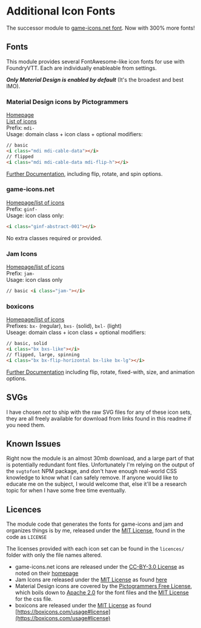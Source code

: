 # Additional Icon Fonts

The successor module to [game-icons.net font](https://github.com/esheyw/game-icons-net-font). Now with 300% more fonts!

## Fonts

This module provides several FontAwesome-like icon fonts for use with FoundryVTT. Each are individually enableable from settings.

**_Only Material Design is enabled by default_** (It's the broadest and best IMO).

### Material Design icons by Pictogrammers

[Homepage](https://pictogrammers.com/)  
[List of icons](https://pictogrammers.com/library/mdi/)  
Prefix: `mdi-`  
Usage: domain class + icon class + optional modifiers:

```html
// basic
<i class="mdi mdi-cable-data"></i>
// flipped
<i class="mdi mdi-cable-data mdi-flip-h"></i>
```

[Further Documentation](https://pictogrammers.com/docs/library/mdi/getting-started/webfont/#basic-example), including flip, rotate, and spin options.

### game-icons.net

[Homepage/list of icons](https://game-icons.net/)  
Prefix: `ginf-`  
Usage: icon class only:

```html
<i class="ginf-abstract-001"></i>
```

No extra classes required or provided.

### Jam Icons

[Homepage/list of icons](https://jam-icons.com/)  
Prefix: `jam-`  
Usage: icon class only

```html
// basic <i class="jam-"></i>
```

### boxicons

[Homepage/list of icons](https://boxicons.com/)  
Prefixes: `bx-` (regular), `bxs-` (solid), `bxl-` (light)  
Useage: domain class + icon class + optional modifiers:

```html
// basic, solid
<i class="bx bxs-like"></i>
// flipped, large, spinning
<i class="bx bx-flip-horizontal bx-like bx-lg"></i>
```

[Further Documentation](https://boxicons.com/usage#styling) including flip, rotate, fixed-with, size, and animation options.

## SVGs

I have chosen _not_ to ship with the raw SVG files for any of these icon sets, they are all freely available for download from links found in this readme if you need them.

## Known Issues

Right now the module is an almost 30mb download, and a large part of that is potentially redundant font files. Unfortunately I'm relying on the output of the `svgtofont` NPM package, and don't have enough real-world CSS knowledge to know what I can safely remove. If anyone would like to educate me on the subject, I would welcome that, else it'll be a research topic for when I have some free time eventually.

## Licences

The module code that generates the fonts for game-icons and jam and organizes things is by me, released under the [MIT License](https://opensource.org/licenses/MIT), found in the code as `LICENSE`

The licenses provided with each icon set can be found in the `licences/` folder with only the file names altered.

- game-icons.net icons are released under the [CC-BY-3.0 License](http://creativecommons.org/licenses/by/3.0/) as noted on their [homepage](https://game-icons.net/)
- Jam Icons are released under the [MIT License](https://opensource.org/licenses/MIT) as found [here](https://github.com/michaelampr/jam/blob/master/LICENSE)
- Material Design icons are covered by the [Pictogrammers Free License](https://pictogrammers.com/docs/general/license/), which boils down to [Apache 2.0](<(https://www.apache.org/licenses/LICENSE-2.0)>) for the font files and the [MIT License](https://opensource.org/licenses/MIT) for the css file.
- boxicons are released under the [MIT License](https://opensource.org/licenses/MIT) as found [https://boxicons.com/usage#license](https://boxicons.com/usage#license)
